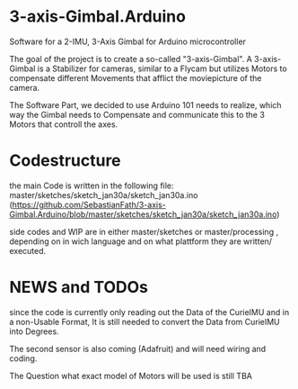 # 3-axis-Gimbal.Arduino
Software for a 2-IMU, 3-Axis Gimbal for Arduino microcontroller

The goal of the project is to create a so-called "3-axis-Gimbal".
A 3-axis-Gimbal is a Stabilizer for cameras, similar to a Flycam but utilizes Motors to compensate
different Movements that afflict the moviepicture of the camera.

The Software Part, we decided to use Arduino 101 needs to realize, which way the Gimbal needs to Compensate
and communicate this to the 3 Motors that controll the axes.

# Codestructure
the main Code is written in the following file:
  master/sketches/sketch_jan30a/sketch_jan30a.ino
  (https://github.com/SebastianFath/3-axis-Gimbal.Arduino/blob/master/sketches/sketch_jan30a/sketch_jan30a.ino)
  
side codes and WIP are in either 
  master/sketches or
  master/processing , depending on in wich language and on what plattform they are written/ executed.

  # NEWS and TODOs
  since the code is currently only reading out the Data of the CurieIMU and in a non-Usable Format, It is still needed to convert the Data from CurieIMU into Degrees.
  
  The second sensor is also coming (Adafruit) and will need wiring and coding.
  
  The Question what exact model of Motors will be used is still TBA
